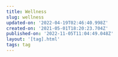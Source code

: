 ```yaml
---
title: Wellness
slug: wellness
updated-on: '2022-04-19T02:46:40.998Z'
created-on: '2021-05-01T18:20:23.704Z'
published-on: '2022-11-05T11:04:49.048Z'
layout: '[tag].html'
tags: tag
---
```



